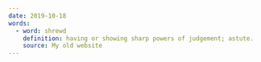 ```yaml
---
date: 2019-10-18
words:
  - word: shrewd
    definition: having or showing sharp powers of judgement; astute.
    source: My old website
---
```

